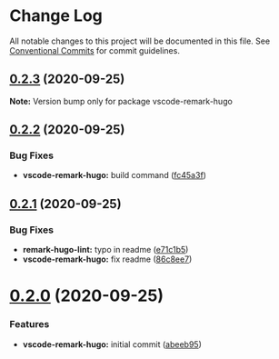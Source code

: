 # Change Log

All notable changes to this project will be documented in this file.
See [Conventional Commits](https://conventionalcommits.org) for commit guidelines.

## [0.2.3](https://github.com/HitkoDev/md-shortcodes-lint/compare/v0.2.2...v0.2.3) (2020-09-25)

**Note:** Version bump only for package vscode-remark-hugo





## [0.2.2](https://github.com/HitkoDev/md-shortcodes-lint/compare/v0.2.1...v0.2.2) (2020-09-25)


### Bug Fixes

* **vscode-remark-hugo:** build command ([fc45a3f](https://github.com/HitkoDev/md-shortcodes-lint/commit/fc45a3f9ce2dd1bbf29f36c425accc562936b958))





## [0.2.1](https://github.com/HitkoDev/md-shortcodes-lint/compare/v0.2.0...v0.2.1) (2020-09-25)


### Bug Fixes

* **remark-hugo-lint:** typo in readme ([e71c1b5](https://github.com/HitkoDev/md-shortcodes-lint/commit/e71c1b58c42021bbc7c748dd91a99c9dff194b89))
* **vscode-remark-hugo:** fix readme ([86c8ee7](https://github.com/HitkoDev/md-shortcodes-lint/commit/86c8ee7dd7f0f5350574f7e508470ea6a00acbce))





# [0.2.0](https://github.com/HitkoDev/md-shortcodes-lint/compare/v0.1.0...v0.2.0) (2020-09-25)


### Features

* **vscode-remark-hugo:** initial commit ([abeeb95](https://github.com/HitkoDev/md-shortcodes-lint/commit/abeeb956ce3ba534e0b77e0a89433749bbd8c4f5))
